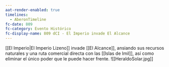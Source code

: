```yaml
---
aat-render-enabled: true
timelines:
  - AberonTimeline
fc-date: 809
fc-category: Evento Histórico
fc-display-name: 809 dCI - El Imperio invade El Alcance
---
```

[[El Imperio|El Imperio Lizeno]] invade [[El Alcance]], ansiando sus recursos naturales y una ruta comercial directa con las [[Islas de Imil]], así como eliminar el único poder que le puede hacer frente.
![[HeraldoSolar.jpg]]